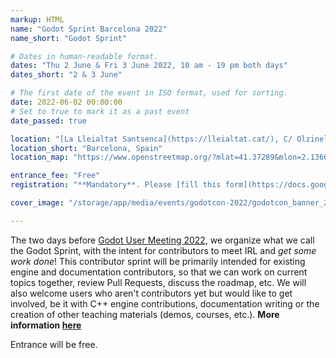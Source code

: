 ```yaml
---
markup: HTML
name: "Godot Sprint Barcelona 2022"
name_short: "Godot Sprint"

# Dates in human-readable format.
dates: "Thu 2 June & Fri 3 June 2022, 10 am - 19 pm both days"
dates_short: "2 & 3 June"

# The first date of the event in ISO format, used for sorting.
date: 2022-06-02 00:00:00
# Set to true to mark it as a past event
date_passed: true

location: "[La Lleialtat Santsenca](https://lleialtat.cat/), C/ Olzinelles 31, 08014 Barcelona, Spain"
location_short: "Barcelona, Spain"
location_map: "https://www.openstreetmap.org/?mlat=41.37289&mlon=2.13665#map=18/41.37289/2.13665&layers=N"

entrance_fee: "Free"
registration: "**Mandatory**. Please [fill this form](https://docs.google.com/forms/d/e/1FAIpQLSfKYj38RLoJ93Fp31Hj5CxbeP5kDlt_fw0POI0fiRwMm1uAxw/viewform) ASAP so that we know who will be there and can organize the event accordingly."

cover_image: "/storage/app/media/events/godotcon-2022/godotcon_banner_2022.png"

---
```


<p>
	The two days before <a href="#godotmeeting-2022">Godot User Meeting 2022</a>, we organize what we call the
	Godot Sprint, with the intent for contributors to meet IRL and <em>get some work done</em>! This contributor
	sprint will be primarily intended for existing engine and documentation contributors, so that we can work on
	current topics together, review Pull Requests, discuss the roadmap, etc. We will also welcome users who aren't
	contributors yet but would like to get involved, be it with C++ engine contributions, documentation writing or
	the creation of other teaching materials (demos, courses, etc.). <strong>More information
	<a href="/article/godot-sprint-and-user-meeting-barcelona-june-2022">here</a></strong>
</p>

<p>Entrance will be free.</p>
